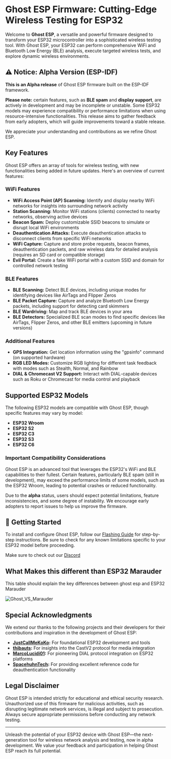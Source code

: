 # Ghost ESP Firmware: Cutting-Edge Wireless Testing for ESP32

Welcome to **Ghost ESP**, a versatile and powerful firmware designed to transform your ESP32 microcontroller into a sophisticated wireless testing tool. With Ghost ESP, your ESP32 can perform comprehensive WiFi and Bluetooth Low Energy (BLE) analysis, execute targeted wireless tests, and explore dynamic wireless environments.

## ⚠️ Notice: Alpha Version (ESP-IDF)

**This is an Alpha release** of Ghost ESP firmware built on the ESP-IDF framework.

**Please note:** certain features, such as **BLE spam** and **display support**, are actively in development and may be incomplete or unstable. Some ESP32 models may experience compatibility or performance limitations when using resource-intensive functionalities. This release aims to gather feedback from early adopters, which will guide improvements toward a stable release.

We appreciate your understanding and contributions as we refine Ghost ESP.

## Key Features

Ghost ESP offers an array of tools for wireless testing, with new functionalities being added in future updates. Here's an overview of current features:

### WiFi Features
- **WiFi Access Point (AP) Scanning:** Identify and display nearby WiFi networks for insights into surrounding network activity
- **Station Scanning:** Monitor WiFi stations (clients) connected to nearby networks, observing active devices
- **Beacon Spam:** Deploy customizable SSID beacons to simulate or disrupt local WiFi environments
- **Deauthentication Attacks:** Execute deauthentication attacks to disconnect clients from specific WiFi networks
- **WiFi Capture:** Capture and store probe requests, beacon frames, deauthentication packets, and raw wireless data for detailed analysis (requires an SD card or compatible storage)
- **Evil Portal:** Create a fake WiFi portal with a custom SSID and domain for controlled network testing

### BLE Features
- **BLE Scanning:** Detect BLE devices, including unique modes for identifying devices like AirTags and Flipper Zeros
- **BLE Packet Capture:** Capture and analyze Bluetooth Low Energy packets, including support for detecting card skimmers
- **BLE Wardriving:** Map and track BLE devices in your area
- **BLE Detectors:** Specialized BLE scan modes to find specific devices like AirTags, Flipper Zeros, and other BLE emitters (upcoming in future versions)

### Additional Features
- **GPS Integration:** Get location information using the "gpsinfo" command (on supported hardware)
- **RGB LED Modes:** Customize RGB lighting for different task feedback with modes such as Stealth, Normal, and Rainbow
- **DIAL & Chromecast V2 Support:** Interact with DIAL-capable devices such as Roku or Chromecast for media control and playback

## Supported ESP32 Models

The following ESP32 models are compatible with Ghost ESP, though specific features may vary by model:

- **ESP32 Wroom**
- **ESP32 S2**
- **ESP32 C3**
- **ESP32 S3**
- **ESP32 C6**

### Important Compatibility Considerations

Ghost ESP is an advanced tool that leverages the ESP32's WiFi and BLE capabilities to their fullest. Certain features, particularly BLE spam (still in development), may exceed the performance limits of some models, such as the ESP32 Wroom, leading to potential crashes or reduced functionality.

Due to the **alpha** status, users should expect potential limitations, feature inconsistencies, and some degree of instability. We encourage early adopters to report issues to help us improve the firmware.

## 🚀 Getting Started

To install and configure Ghost ESP, follow our [Flashing Guide](https://github.com/Spooks4576/Ghost_ESP/wiki) for step-by-step instructions. Be sure to check for any known limitations specific to your ESP32 model before proceeding.

Make sure to check out our [Discord](https://discord.gg/PkdjxqYKe4)

## What Makes this different than ESP32 Marauder 
This table should explain the key differences between ghost esp and ESP32 Marauder

![Ghost_VS_Marauder](https://github.com/user-attachments/assets/bbcf6b49-6641-45fc-bbcf-8073e76d9601)


## Special Acknowledgments

We extend our thanks to the following projects and their developers for their contributions and inspiration in the development of Ghost ESP:

- **[JustCallMeKoKo](https://github.com/justcallmekoko/ESP32Marauder):** For foundational ESP32 development and tools  
- **[thibauts](https://github.com/thibauts/node-castv2-client):** For insights into the CastV2 protocol for media integration  
- **[MarcoLucidi01](https://github.com/MarcoLucidi01/ytcast/tree/master/dial):** For pioneering DIAL protocol integration on ESP32 platforms  
- **[SpacehuhnTech](https://github.com/SpacehuhnTech/esp8266_deauther):** For providing excellent reference code for deauthentication functionality  


## Legal Disclaimer

Ghost ESP is intended strictly for educational and ethical security research. Unauthorized use of this firmware for malicious activities, such as disrupting legitimate network services, is illegal and subject to prosecution. Always secure appropriate permissions before conducting any network testing.

---

Unleash the potential of your ESP32 device with Ghost ESP—the next-generation tool for wireless network analysis and testing, now in alpha development. We value your feedback and participation in helping Ghost ESP reach its full potential.
